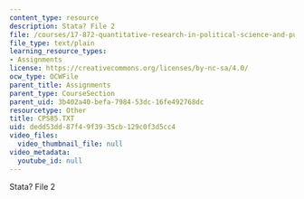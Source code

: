 ```yaml
---
content_type: resource
description: Stata? File 2
file: /courses/17-872-quantitative-research-in-political-science-and-public-policy-spring-2004/dedd53dd87f49f3935cb129c0f3d5cc4_CPS85.TXT
file_type: text/plain
learning_resource_types:
- Assignments
license: https://creativecommons.org/licenses/by-nc-sa/4.0/
ocw_type: OCWFile
parent_title: Assignments
parent_type: CourseSection
parent_uid: 3b402a40-befa-7984-53dc-16fe492768dc
resourcetype: Other
title: CPS85.TXT
uid: dedd53dd-87f4-9f39-35cb-129c0f3d5cc4
video_files:
  video_thumbnail_file: null
video_metadata:
  youtube_id: null
---
```

Stata? File 2